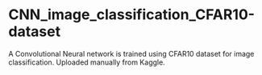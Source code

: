 # CNN_image_classification_CFAR10-dataset

A Convolutional Neural network is trained using CFAR10 dataset for image classification.
Uploaded manually from Kaggle.
